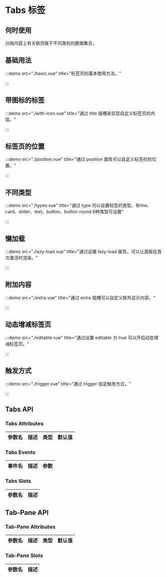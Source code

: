 # Tabs 标签

## 何时使用

分隔内容上有关联但属于不同类别的数据集合。

## 基础用法

:::demo src="./basic.vue" title="标签页的基本使用方法。"

:::

## 带图标的标签

:::demo src="./with-icon.vue" title="通过 title 插槽来实现自定义标签页的内容。"

:::

## 标签页的位置

:::demo src="./position.vue" title="通过 position 属性可以自定义标签栏的位置。"

:::

## 不同类型

:::demo src="./types.vue" title="通过 type 可以设置标签的类型。有line、card、slider、text、button、button-round 6种类型可设置"

:::

## 懒加载

:::demo src="./lazy-load.vue" title="通过设置 lazy-load 属性，可以让面板在首次激活时渲染。"

:::

## 附加内容

:::demo src="./extra.vue" title="通过 extra 插槽可以自定义额外显示内容。"

:::

## 动态增减标签页

:::demo src="./editable.vue" title="通过设置 editable 为 true 可以开启动态增减标签页。"

:::

## 触发方式

:::demo src="./trigger.vue" title="通过 trigger 指定触发方式。"

:::

## Tabs API

### Tabs Attributes

| 参数名 | 描述 | 类型 | 默认值 |
| ------ | ---- | ---- | :----: |

### Tabs Events

| 事件名 | 描述 | 参数 |
| ------ | ---- | ---- |

### Tabs Slots

| 参数名 | 描述 |
| ------ | ---- |

<!-- Tab-Pane -->
## Tab-Pane API

### Tab-Pane Attributes

| 参数名 | 描述 | 类型 | 默认值 |
| ------ | ---- | ---- | :----: |

### Tab-Pane Slots

| 参数名 | 描述 |
| ------ | ---- |
